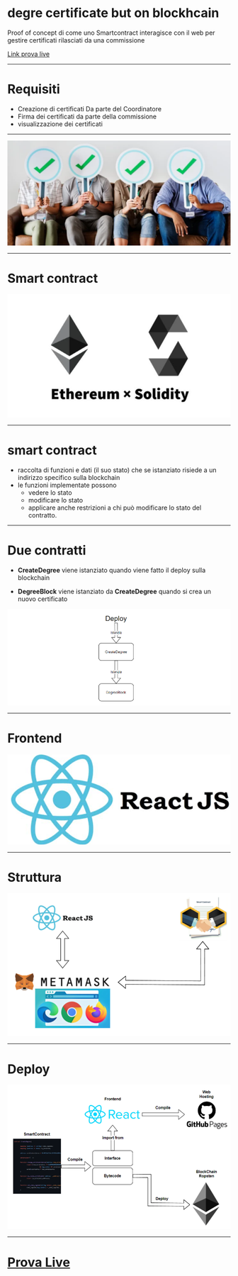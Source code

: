 


# degre certificate but on blockhcain

Proof of concept di come uno Smartcontract interagisce con il web per gestire certificati rilasciati da una commissione

[Link prova live](https://naddi96.github.io/degree-certificate-but-on-blockchain/)

---

# Requisiti 

- Creazione di certificati Da parte del Coordinatore
- Firma dei certificati da parte della commissione
- visualizzazione dei certificati 

---

![width:380](./slide/2022-04-05-14-51-28.png)

---

# Smart contract

![width:480](./slide/2022-03-26-14-25-12.png)

---

# smart contract 
- raccolta di funzioni e dati (il suo stato) che  se istanziato risiede a un indirizzo specifico sulla blockchain
- le funzioni implementate possono
    - vedere lo stato
    - modificare lo stato
    - applicare anche restrizioni a chi può modificare lo stato del contratto.



---

# Due contratti

- **CreateDegree**  viene istanziato quando viene fatto il deploy sulla blockchain 

- **DegreeBlock** viene istanziato da **CreateDegree** quando si crea un nuovo certificato

![width:480](./slide/2022-03-26-14-52-00.png)

---

# Frontend

![width:480](./slide/2022-03-26-14-40-34.png)
 
---

# Struttura 

![](./slide/2022-04-05-15-15-14.png)

---

# Deploy 

![](./slide/2022-04-05-15-49-36.png)



---


# [Prova Live](https://naddi96.github.io/degree-certificate-but-on-blockchain/)


